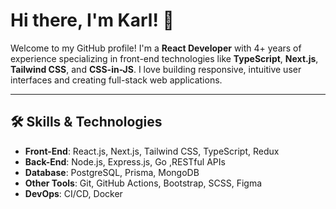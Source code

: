 # Hi there, I'm Karl! 👋

Welcome to my GitHub profile! I'm a **React Developer** with 4+ years of experience specializing in front-end technologies like **TypeScript**, **Next.js**, **Tailwind CSS**, and **CSS-in-JS**. I love building responsive, intuitive user interfaces and creating full-stack web applications.

---

## 🛠️ Skills & Technologies

- **Front-End**: React.js, Next.js, Tailwind CSS, TypeScript, Redux
- **Back-End**: Node.js, Express.js, Go ,RESTful APIs
- **Database**: PostgreSQL, Prisma, MongoDB
- **Other Tools**: Git, GitHub Actions, Bootstrap, SCSS, Figma
- **DevOps**: CI/CD, Docker
